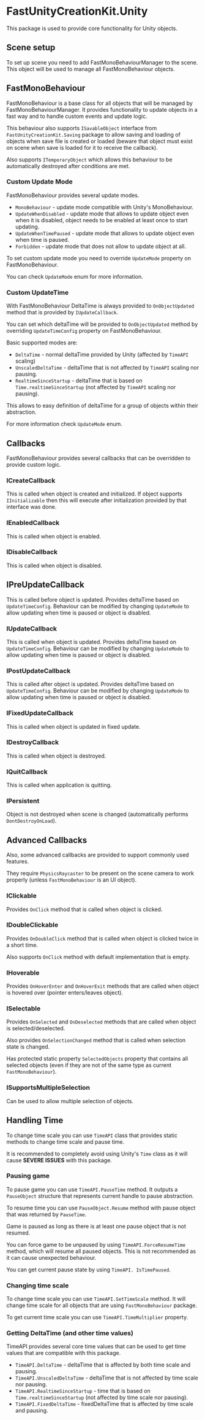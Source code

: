 ﻿# FastUnityCreationKit.Unity
This package is used to provide core functionality for 
Unity objects. 

## Scene setup
To set up scene you need to add FastMonoBehaviourManager
to the scene. This object will be used to manage all
FastMonoBehaviour objects.

## FastMonoBehaviour
FastMonoBehaviour is a base class for all objects that
will be managed by FastMonoBehaviourManager. It provides
functionality to update objects in a fast way and to
handle custom events and update logic.

This behaviour also supports `ISavableObject` interface
from `FastUnityCreationKit.Saving` package to allow
saving and loading of objects when save file is created or 
loaded (beware that object must exist on scene when save 
is loaded for it to receive the callback).

Also supports `ITemporaryObject` which allows this behaviour
to be automatically destroyed after conditions are met.

### Custom Update Mode
FastMonoBehaviour provides several update modes. 
- `MonoBehaviour` - update mode compatible with Unity's 
  MonoBehaviour.
- `UpdateWhenDisabled` - update mode that allows to update
  object even when it is disabled, object needs to be
  enabled at least once to start updating.
- `UpdateWhenTimePaused` - update mode that allows to update
  object even when time is paused.
- `Forbidden` - update mode that does not allow to update
  object at all.

To set custom update mode you need to override `UpdateMode`
property on FastMonoBehaviour.

You can check `UpdateMode` enum for more information.

### Custom UpdateTime
With FastMonoBehaviour DeltaTime is always provided to
`OnObjectUpdated` method that is provided by 
`IUpdateCallback`.

You can set which deltaTime will be provided to
`OnObjectUpdated` method by overriding 
`UpdateTimeConfig` property on FastMonoBehaviour.

Basic supported modes are:
- `DeltaTime` - normal deltaTime provided by Unity 
  (affected by `TimeAPI` scaling)
- `UnscaledDeltaTime` - deltaTime that is not affected by
  `TimeAPI` scaling nor pausing.
- `RealtimeSinceStartup` - deltaTime that is based on
  `Time.realtimeSinceStartup` (not affected by `TimeAPI` 
  scaling nor pausing).

This allows to easy definition of deltaTime for a group 
of objects within their abstraction.

For more information check `UpdateMode` enum.

## Callbacks
FastMonoBehaviour provides several callbacks that can be
overridden to provide custom logic.

### ICreateCallback
This is called when object is created and initialized.
If object supports `IInitializable` then this will execute
after initialization provided by that interface was done.

### IEnabledCallback
This is called when object is enabled.

### IDisableCallback
This is called when object is disabled.

## IPreUpdateCallback
This is called before object is updated. Provides
deltaTime based on `UpdateTimeConfig`. Behaviour can be
modified by changing `UpdateMode` to allow updating when
time is paused or object is disabled.

### IUpdateCallback
This is called when object is updated. Provides
deltaTime based on `UpdateTimeConfig`. Behaviour can be
modified by changing `UpdateMode` to allow updating when
time is paused or object is disabled.

### IPostUpdateCallback
This is called after object is updated. Provides
deltaTime based on `UpdateTimeConfig`. Behaviour can be
modified by changing `UpdateMode` to allow updating when
time is paused or object is disabled.

### IFixedUpdateCallback
This is called when object is updated in fixed update.

### IDestroyCallback
This is called when object is destroyed.

### IQuitCallback
This is called when application is quitting.

### IPersistent
Object is not destroyed when scene is changed
(automatically performs `DontDestroyOnLoad`).

## Advanced Callbacks
Also, some advanced callbacks are provided to support
commonly used features.

They require `PhysicsRaycaster` to be present on the scene
camera to work properly (unless `FastMonoBehaviour` is an
UI object).

### IClickable
Provides `OnClick` method that is called when object is
clicked.

### IDoubleClickable
Provides `OnDoubleClick` method that is called when object
is clicked twice in a short time.

Also supports `OnClick` method with default implementation
that is empty.

### IHoverable
Provides `OnHoverEnter` and `OnHoverExit` methods that are
called when object is hovered over (pointer enters/leaves
object).

### ISelectable
Provides `OnSelected` and `OnDeselected` methods that are 
called when object is selected/deselected.

Also provides `OnSelectionChanged` method that is called
when selection state is changed.

Has protected static property `SelectedObjects` property
that contains all selected objects (even if they are not
of the same type as current `FastMonoBehaviour`).

### ISupportsMultipleSelection
Can be used to allow multiple selection of objects.

## Handling Time
To change time scale you can use `TimeAPI` class that
provides static methods to change time scale and pause
time.

It is recommended to completely avoid using Unity's
`Time` class as it will cause **SEVERE ISSUES** with this
package.

### Pausing game
To pause game you can use `TimeAPI.PauseTime` method.
It outputs a `PauseObject` structure that represents
current handle to pause abstraction.

To resume time you can use `PauseObject.Resume` method with
pause object that was returned by `PauseTime`.

Game is paused as long as there is at least one pause
object that is not resumed.

You can force game to be unpaused by using
`TimeAPI.ForceResumeTime` method, which will resume all
paused objects. This is not recommended as it can cause
unexpected behaviour.

You can get current pause state by using `TimeAPI.
IsTimePaused`.

### Changing time scale
To change time scale you can use `TimeAPI.SetTimeScale`
method. It will change time scale for all objects that
are using `FastMonoBehaviour` package.

To get current time scale you can use `TimeAPI.TimeMultiplier`
property.

### Getting DeltaTime (and other time values)
TimeAPI provides several core time values that can be
used to get time values that are compatible with
this package.

- `TimeAPI.DeltaTime` - deltaTime that is affected by
  both time scale and pausing.
- `TimeAPI.UnscaledDeltaTime` - deltaTime that is not
  affected by time scale nor pausing.
- `TimeAPI.RealtimeSinceStartup` - time that is based
  on `Time.realtimeSinceStartup` (not affected by time
  scale nor pausing).
- `TimeAPI.FixedDeltaTime` - fixedDeltaTime that is
  affected by time scale and pausing.

